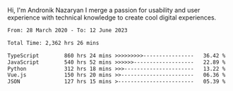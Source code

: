 Hi, I'm Andronik Nazaryan
I merge a passion for usability and user experience with technical knowledge to create cool digital experiences.


<!--START_SECTION:waka-->

```txt
From: 28 March 2020 - To: 12 June 2023

Total Time: 2,362 hrs 26 mins

TypeScript        860 hrs 24 mins >>>>>>>>>----------------   36.42 %
JavaScript        540 hrs 52 mins >>>>>>-------------------   22.89 %
Python            312 hrs 18 mins >>>----------------------   13.22 %
Vue.js            150 hrs 20 mins >>-----------------------   06.36 %
JSON              127 hrs 15 mins >------------------------   05.39 %
```

<!--END_SECTION:waka-->
